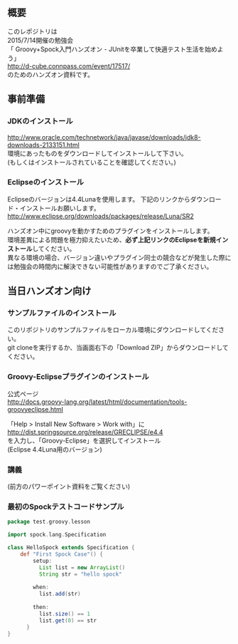 ## 概要
このレポジトリは  
2015/7/14開催の勉強会  
「 Groovy+Spock入門ハンズオン - JUnitを卒業して快適テスト生活を始めよう」  
http://d-cube.connpass.com/event/17517/  
のためのハンズオン資料です。

## 事前準備
### JDKのインストール
http://www.oracle.com/technetwork/java/javase/downloads/jdk8-downloads-2133151.html  
環境にあったものをダウンロードしてインストールして下さい。  
(もしくはインストールされていることを確認してください。)

### Eclipseのインストール
Eclipseのバージョンは4.4Lunaを使用します。 
下記のリンクからダウンロード・インストールお願いします。
http://www.eclipse.org/downloads/packages/release/Luna/SR2

ハンズオン中にgroovyを動かすためのプラグインをインストールします。  
環境差異による問題を極力抑えたいため、**必ず上記リンクのEclipseを新規インストール**してください。  
異なる環境の場合、バージョン違いやプラグイン同士の競合などが発生した際には勉強会の時間内に解決できない可能性がありますのでご了承ください。


## 当日ハンズオン向け
### サンプルファイルのインストール
このリポジトリのサンプルファイルをローカル環境にダウンロードしてください。  
git cloneを実行するか、当画面右下の「Download ZIP」からダウンロードしてください。



### Groovy-Eclipseプラグインのインストール
公式ページ  
http://docs.groovy-lang.org/latest/html/documentation/tools-groovyeclipse.html

「Help > Install New Software > Work with」に  
http://dist.springsource.org/release/GRECLIPSE/e4.4  
を入力し、「Groovy-Eclipse」を選択してインストール  
(Eclipse 4.4Luna用のバージョン)

### 講義
(前方のパワーポイント資料をご覧ください)

### 最初のSpockテストコードサンプル

```groovy:HelloSpock.groovy
package test.groovy.lesson

import spock.lang.Specification

class HelloSpock extends Specification {
	def "First Spock Case"() {
		setup: 
		  List list = new ArrayList()
		  String str = "hello spock"
	
		when:
		  list.add(str)
	
		then: 
		  list.size() == 1
		  list.get(0) == str
	  }
}
```


